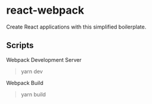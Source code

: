 # react-webpack

Create React applications with this simplified boilerplate.

## Scripts

Webpack Development Server
> yarn dev

Webpack Build
> yarn build
